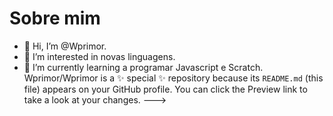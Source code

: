 # Sobre mim
- 👋 Hi, I’m @Wprimor.
- 👀 I’m interested in  novas linguagens.
- 🌱 I’m currently learning  a programar Javascript e Scratch.
Wprimor/Wprimor is a ✨ special ✨ repository because its `README.md` (this file) appears on your GitHub profile.
You can click the Preview link to take a look at your changes.
--->
